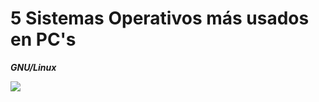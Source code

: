 # 5 Sistemas Operativos más usados en PC's
***GNU/Linux***

![](https://upload.wikimedia.org/wikipedia/commons/0/06/Gnulinux.png)
